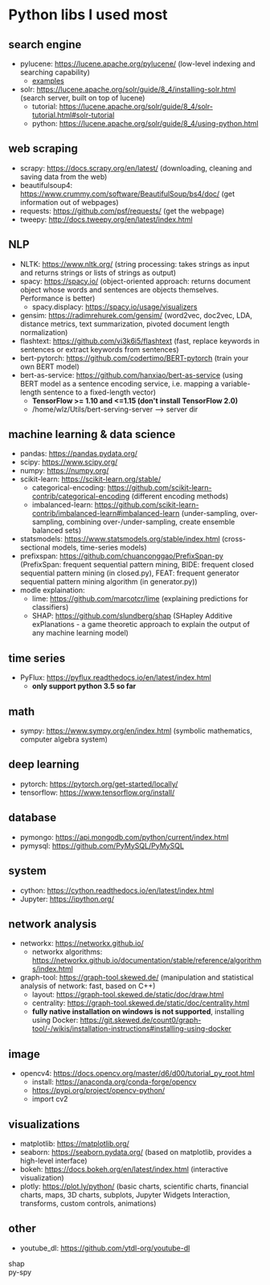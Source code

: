 # Python libs I used most  

## search engine  
- pylucene: https://lucene.apache.org/pylucene/ (low-level indexing and searching capability)  
    + [examples](https://github.com/rarezhang/python_lib/tree/master/examples/pylucene_test_python3)
- solr: https://lucene.apache.org/solr/guide/8_4/installing-solr.html (search server, built on top of lucene)  
    + tutorial: https://lucene.apache.org/solr/guide/8_4/solr-tutorial.html#solr-tutorial  
    + python: https://lucene.apache.org/solr/guide/8_4/using-python.html   


## web scraping  
- scrapy: https://docs.scrapy.org/en/latest/ (downloading, cleaning and saving data from the web)  
- beautifulsoup4: https://www.crummy.com/software/BeautifulSoup/bs4/doc/  (get information out of webpages)  
- requests: https://github.com/psf/requests/ (get the webpage)  
- tweepy: http://docs.tweepy.org/en/latest/index.html  

## NLP  
- NLTK: https://www.nltk.org/ (string processing: takes strings as input and returns strings or lists of strings as output)  
- spacy: https://spacy.io/ (object-oriented approach: returns document object whose words and sentences are objects themselves. Performance is better)  
  + spacy.displacy: https://spacy.io/usage/visualizers
- gensim: https://radimrehurek.com/gensim/ (word2vec, doc2vec, LDA, distance metrics, text summarization, pivoted document length normalization)  
- flashtext: https://github.com/vi3k6i5/flashtext (fast, replace keywords in sentences or extract keywords from sentences)  
- bert-pytorch: https://github.com/codertimo/BERT-pytorch (train your own BERT model)  
- bert-as-service: https://github.com/hanxiao/bert-as-service (using BERT model as a sentence encoding service, i.e. mapping a variable-length sentence to a fixed-length vector)  
    + **TensorFlow >= 1.10 and <=1.15 (don't install TensorFlow 2.0)**  
    + /home/wlz/Utils/bert-serving-server --> server dir

## machine learning & data science 
- pandas: https://pandas.pydata.org/    
- scipy: https://www.scipy.org/  
- numpy: https://numpy.org/  
- scikit-learn: https://scikit-learn.org/stable/  
    + categorical-encoding: https://github.com/scikit-learn-contrib/categorical-encoding (different encoding methods)  
    + imbalanced-learn: https://github.com/scikit-learn-contrib/imbalanced-learn#imbalanced-learn (under-sampling, over-sampling, combining over-/under-sampling, create ensemble balanced sets)  
- statsmodels: https://www.statsmodels.org/stable/index.html (cross-sectional models, time-series models)  
- prefixspan: https://github.com/chuanconggao/PrefixSpan-py (PrefixSpan: frequent sequential pattern mining, BIDE: frequent closed sequential pattern mining (in closed.py), FEAT: frequent generator sequential pattern mining algorithm  (in generator.py))  
- modle explaination:  
    + lime: https://github.com/marcotcr/lime (explaining predictions for classifiers)  
    + SHAP: https://github.com/slundberg/shap (SHapley Additive exPlanations - a game theoretic approach to explain the output of any machine learning model)  

## time series  
- PyFlux: https://pyflux.readthedocs.io/en/latest/index.html
    + **only support python 3.5 so far**

## math  
- sympy: https://www.sympy.org/en/index.html (symbolic mathematics, computer algebra system)  

## deep learning  
- pytorch: https://pytorch.org/get-started/locally/  
- tensorflow: https://www.tensorflow.org/install/  


## database
- pymongo: https://api.mongodb.com/python/current/index.html  
- pymysql: https://github.com/PyMySQL/PyMySQL  


## system 
- cython: https://cython.readthedocs.io/en/latest/index.html  
- Jupyter: https://ipython.org/  


## network analysis 
- networkx: https://networkx.github.io/  
  + networkx algorithms: https://networkx.github.io/documentation/stable/reference/algorithms/index.html  
- graph-tool: https://graph-tool.skewed.de/ (manipulation and statistical analysis of network: fast, based on C++)  
  + layout: https://graph-tool.skewed.de/static/doc/draw.html  
  + centrality: https://graph-tool.skewed.de/static/doc/centrality.html  
  + **fully native installation on windows is not supported**, installing using Docker: https://git.skewed.de/count0/graph-tool/-/wikis/installation-instructions#installing-using-docker  
  
## image  
- opencv4: https://docs.opencv.org/master/d6/d00/tutorial_py_root.html  
  + install: https://anaconda.org/conda-forge/opencv  
  + https://pypi.org/project/opencv-python/  
  + import cv2  
  
## visualizations  
- matplotlib: https://matplotlib.org/  
- seaborn: https://seaborn.pydata.org/ (based on matplotlib, provides a high-level interface)  
- bokeh: https://docs.bokeh.org/en/latest/index.html (interactive visualization)  
- plotly: https://plot.ly/python/ (basic charts, scientific charts, financial charts, maps, 3D charts, subplots, Jupyter Widgets Interaction, transforms, custom controls, animations)  


## other 
- youtube_dl: https://github.com/ytdl-org/youtube-dl  





shap  
py-spy  
